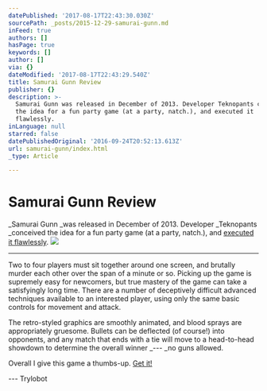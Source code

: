 ```yaml
---
datePublished: '2017-08-17T22:43:30.030Z'
sourcePath: _posts/2015-12-29-samurai-gunn.md
inFeed: true
authors: []
hasPage: true
keywords: []
author: []
via: {}
dateModified: '2017-08-17T22:43:29.540Z'
title: Samurai Gunn Review
publisher: {}
description: >-
  Samurai Gunn was released in December of 2013. Developer Teknopants conceived
  the idea for a fun party game (at a party, natch.), and executed it
  flawlessly.
inLanguage: null
starred: false
datePublishedOriginal: '2016-09-24T20:52:13.613Z'
url: samurai-gunn/index.html
_type: Article

---
```

# Samurai Gunn Review

_Samurai Gunn _was released in December of 2013\. Developer _Teknopants _conceived the idea for a fun party game (at a party, natch.), and [executed it flawlessly][0].
![](https://s3-us-west-2.amazonaws.com/the-grid-img/p/0e632a6ee222f0dda5a9ada6fcdf13cc488e9a09.png)

---

Two to four players must sit together around one screen, and brutally murder each other over the span of a minute or so. Picking up the game is supremely easy for newcomers, but true mastery of the game can take a satisfyingly long time. There are a number of deceptively difficult advanced techniques available to an interested player, using only the same basic controls for movement and attack.

The retro-styled graphics are smoothly animated, and blood sprays are appropriately gruesome. Bullets can be deflected (of course!) into opponents, and any match that ends with a tie will move to a head-to-head showdown to determine the overall winner _--- _no guns allowed.

Overall I give this game a thumbs-up. [Get it!][1]

--- Trylobot

[0]: https://youtu.be/kOf_AiaF_Jo
[1]: http://store.steampowered.com/app/239090/